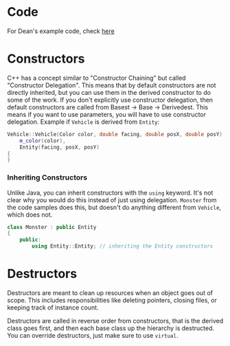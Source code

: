 # Code
For Dean's example code, check [here](../../class/code/Constructors/)

# Constructors
C++ has a concept similar to "Constructor Chaining" but called "Constructor Delegation". This means that by default
constructors are not directly inherited, but you can use them in the derived constructor to do some of the work.
If you don't explicitly use constructor delegation, then default constructors are called from Basest -> Base -> Derivedest.
This means if you want to use parameters, you will have to use constructor delegation.
Example if `Vehicle` is derived from `Entity`:
```c++
Vehicle::Vehicle(Color color, double facing, double posX, double posY) :
    m_color(color),
    Entity(facing, posX, posY)
{
}
```

### Inheriting Constructors

Unlike Java, you can inherit constructors with the `using` keyword. It's not clear why you would do this instead
of just using delegation. `Monster` from the code samples does this, but doesn't do anything different from `Vehicle`,
which does not.
```c++
class Monster : public Entity
{
    public:
        using Entity::Entity; // inheriting the Entity constructors
```

# Destructors
Destructors are meant to clean up resources when an object goes out of scope. This includes responsibilities like
deleting pointers, closing files, or keeping track of instance count.

Destructors are called in reverse order from constructors, that is the derived class goes first, and then each base
class up the hierarchy is destructed. You can override destructors, just make sure to use `virtual`.
